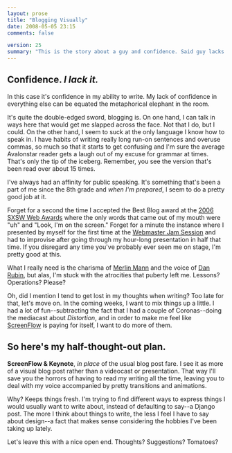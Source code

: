 ```yaml
---
layout: prose
title: "Blogging Visually"
date: 2008-05-05 23:15
comments: false

version: 25
summary: "This is the story about a guy and confidence. Said guy lacks said confidence so he tries to go about ways to circumvent it. Honestly the post doesn't make that much sense, but there's no use in telling you the ending in the summary."
---
```


## Confidence. *I lack it.*

In this case it's confidence in my ability to write. My lack of confidence in everything else can be equated the metaphorical elephant in the room.

It's quite the double-edged sword, blogging is. On one hand, I can talk in ways here that would get me slapped across the face. Not that I do, but I could. On the other hand, I seem to suck at the only language I know how to speak in. I have habits of writing really long run-on sentences and overuse commas, so much so that it starts to get confusing and I'm sure the average Avalonstar reader gets a laugh out of my excuse for grammar at times. That's only the tip of the iceberg. Remember, you see the version that's been read over about 15 times.

I've always had an affinity for public speaking. It's something that's been a part of me since the 8th grade and *when I'm prepared*, I seem to do a pretty good job at it.

Forget for a second the time I accepted the Best Blog award at the [2006 SXSW Web Awards][1] where the only words that came out of my mouth were "uh" and "Look, I'm on the screen." Forget for a minute the instance where I presented by myself for the first time at the [Webmaster Jam Session][2] and had to improvise after going through my hour-long presentation in half that time. If you disregard any time you've probably ever seen me on stage, I'm pretty good at this.

What I really need is the charisma of [Merlin Mann][3] and the voice of [Dan Rubin][4], but alas, I'm stuck with the atrocities that puberty left me. Lessons? Operations? Please?

Oh, did I mention I tend to get lost in my thoughts when writing? Too late for that, let's move on. In the coming weeks, I want to mix things up a little. I had a lot of fun--subtracting the fact that I had a couple of Coronas--doing the mediacast about *Distortion*, and in order to make me feel like [ScreenFlow][5] is paying for itself, I want to do more of them.

## So here's my half-thought-out plan.

**ScreenFlow & Keynote**, *in place* of the usual blog post fare. I see it as more of a visual blog post rather than a videocast or presentation. That way I'll save you the horrors of having to read my writing all the time, leaving you to deal with my voice accompanied by pretty transitions and animations.

Why? Keeps things fresh. I'm trying to find different ways to express things I would usually want to write about, instead of defaulting to say--a Django post. The more I think about things to write, the less I feel I have to say about design--a fact that makes sense considering the hobbies I've been taking up lately.

Let's leave this with a nice open end. Thoughts? Suggestions? Tomatoes?

[1]: http://2006.sxsw.com/interactive/web_awards/winners/
[2]: http://2008.webjamsession.com/
[3]: http://www.merlinmann.com/
[4]: http://superfluousbanter.org/
[5]: http://www.varasoftware.com/products/screenflow/
